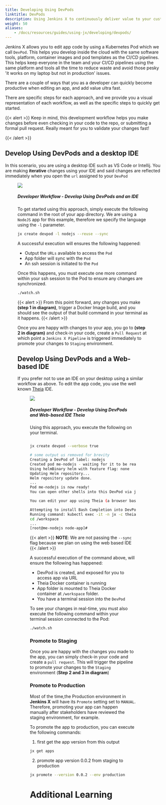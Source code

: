 ```yaml
---
title: Developing Using DevPods
linktitle: DevPods
description: Using Jenkins X to continuously deliver value to your customers
weight: 50
aliases:
    - /docs/resources/guides/using-jx/developing/devpods/
---
```


Jenkins X allows you to edit app code by using a Kubernetes Pod which we call `DevPod`.  This helps you develop inside the cloud with the same software tools, platform, container images and pod templates as the CI/CD pipelines. This helps keep everyone in the team and your CI/CD pipelines using the same platform and tools all the time to reduce waste and avoid those pesky 'it works on my laptop but not in production' issues.

There are a couple of ways that you as a developer can quickly become productive when editing an app, and add value ultra fast.

There are specific steps for each approach, and we provide you a visual representation of each workflow, as well as the specific steps to quickly get started.

{{< alert >}}
Keep in mind, this development workflow helps you make changes before even checking in your code to the repo, or submitting a formal pull request.  Really meant for you to validate your changes fast!

{{< /alert >}}

## Develop Using DevPods and a desktop IDE

In this scenario, you are using a desktop IDE such as VS Code or Intellij.  You are making **iterative** changes using your IDE and said changes are reflected immediately when you open the `url` assigned to your `DevPod`

<figure>
<img src="/images/developing/developer_workflow_ide.png" />
<figcaption>
<h5>Developer Workflow - Develop Using DevPods and an IDE</h5>
</figcaption>

To get started using this approach, simply execute the following command in the root of your app directory.  We are using a `NodeJS` app for this example, therefore we specify the language using the `-l` parameter.

```sh
jx create devpod -l nodejs --reuse --sync
```

A successful execution will ensures the following happened:

- Output the `URLs` available to access the `Pod`
- App folder will sync with the `Pod`
- An ssh session is initiated to the `Pod`

Once this happens, you must execute one more command within your ssh session to the Pod to ensure any changes are synchronized.

```sh
./watch.sh
```

{{< alert >}}
 From this point forward, any changes you make **(step 1 in diagram)**, trigger a Docker Image build, and you should see the output of that build command in your terminal as it happens.
{{< /alert >}}

Once you are happy with changes to your app, you go to **(step 2 in diagram)** and check-in your code, create a `Pull Request` at which point a `Jenkins X Pipeline` is triggered immediately to promote your changes to `Staging` environment.

## Develop Using DevPods and a Web-based IDE

If you prefer not to use an IDE on your desktop using a similar workflow as above.  To edit the app code, you use the well known [Theia](https://www.theia-ide.org/) IDE.

<figure>
<img src="/images/developing/developer_workflow_theia.png" />
<figcaption>
<h5>Developer Workflow - Develop Using DevPods and Web-based IDE Theia</h5>
</figcaption>

Using this approach, you execute the following on your terminal.

```sh

jx create devpod --verbose true

# some output us removed for brevity
Creating a DevPod of label: nodejs
Created pod me-nodejs - waiting for it to be ready...
Using helmBinary helm with feature flag: none
Updating Helm repository...
Helm repository update done.
...
Pod me-nodejs is now ready!
You can open other shells into this DevPod via jx create devpod

You can edit your app using Theia (a browser based IDE) at http://me-nodejs-theia.jx.yourdomain.com

Attempting to install Bash Completion into DevPod
Running command: kubectl exec -it -n jx -c theia me-nodejs -- /bin/sh -c mkdir -p /workspace
cd /workspace
...
[root@me-nodejs node-app]#
```

{{< alert >}}
 **NOTE**: We are not passing the `--sync` flag because we plan on using the web based IDE
{{< /alert >}}

A successful execution of the command above, will ensure the following has happened:

- DevPod is created, and exposed for you to access app via URL
- Theia Docker container is running
- App folder is mounted to Theia Docker container at `/workspace` folder.
- You have a terminal session into the `DevPod`

To see your changes in real-time, you must also execute the following command within your terminal session connected to the Pod:

```sh
./watch.sh
```

### Promote to Staging

Once you are happy with the changes you made to the app, you can simply check-in your code and create a `pull request`.  This will trigger the pipeline to promote your changes to the `Staging` environment (**Step 2 and 3 in diagram**)

### Promote to Production

Most of the time,the Production environment in **Jenkins X** will have its `Promote` setting set to `MANUAL`.  Therefore, promoting your app can happen manually after stakeholders have reviewed the staging environment, for example.

To promote the app to production, you can execute the following commands:

1. first get the app version from this output

```sh
jx get apps
```

2. promote app version 0.0.2 from staging to production

```sh
jx promote --version 0.0.2 --env production
```

# Additional Learning
